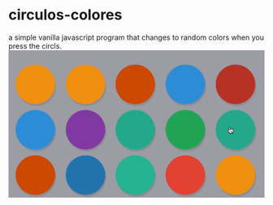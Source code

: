 # circulos-colores
a simple vanilla javascript program that changes to random colors when you press the circls.
![gif info](./colors.gif)
